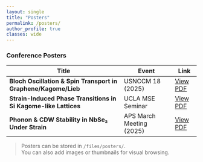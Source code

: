 ```yaml
---
layout: single
title: "Posters"
permalink: /posters/
author_profile: true
classes: wide
---
```


### Conference Posters

| Title | Event | Link |
|--------|--------|------|
| **Bloch Oscillation & Spin Transport in Graphene/Kagome/Lieb** | USNCCM 18 (2025) | [View PDF](/files/posters/bloch_poster.pdf) |
| **Strain-Induced Phase Transitions in Si Kagome-like Lattices** | UCLA MSE Seminar | [View PDF](/files/posters/sikl_poster.pdf) |
| **Phonon & CDW Stability in NbSe₂ Under Strain** | APS March Meeting (2025) | [View PDF](/files/posters/nbse2_poster.pdf) |

> Posters can be stored in `/files/posters/`.  
> You can also add images or thumbnails for visual browsing.
